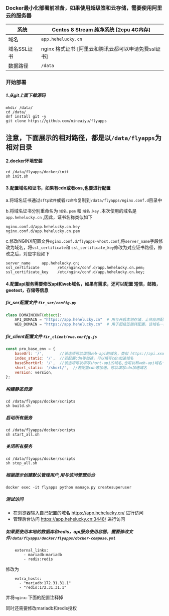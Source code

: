 ### Docker最小化部署前准备，如果使用超级签和云存储，需要使用阿里云的服务器
系统|Centos 8 Stream 纯净系统 [2cpu 4G内存]
----|----
域名|```app.hehelucky.cn```
域名SSL证书| nginx 格式证书 [阿里云和腾讯云都可以申请免费ssl证书]
数据路径| ```/data```


### 开始部署
##### 1.从git上面下载源码
```
mkdir /data/
cd /data/
dnf install git -y
git clone https://github.com/nineaiyu/flyapps
```

## 注意，下面展示的相对路径，都是以```/data/flyapps```为相对目录

#### 2.docker环境安装
```
cd /data/flyapps/docker/init
sh init.sh
```

#### 3.配置域名和证书，如果有cdn或者oss,也要进行配置
a.将域名证书通过```sftp软件```或者```rz命令```复制到```/data/flyapps/nginx.conf.d```目录中

b.将域名证书分别重命名为 ```域名.pem``` 和 ```域名.key``` .本次使用的域名是 ```app.hehelucky.cn``` ,因此，证书名称类似如下
```shell script
nginx.conf.d/app.hehelucky.cn.key
nginx.conf.d/app.hehelucky.cn.pem
```
c.修改NGINX配置文件```nginx.conf.d/flyapps-vhost.conf```,将```server_name```字段修改为域名，将```ssl_certificate```和
```ssl_certificate_key```修改为对应证书路径，修改之后，对应字段如下
```shell
server_name     app.hehelucky.cn;
ssl_certificate        /etc/nginx/conf.d/app.hehelucky.cn.pem;
ssl_certificate_key    /etc/nginx/conf.d/app.hehelucky.cn.key;
```

####  4.配置api服务需要修改api和web域名，如果有需求，还可以配置 短信，邮箱，geetest，存储等信息
##### fir_ser配置文件 ```fir_ser/config.py```
```python
class DOMAINCONF(object):
    API_DOMAIN = "https://app.hehelucky.cn"  # 用与开启本地存储，上传应用配置
    WEB_DOMAIN = "https://app.hehelucky.cn"  # 用于超级签跳转配置，该域名一般为前端页面域名
```

##### fir_client配置文件 ```fir_client/vue.confjg.js```
```javascript
const pro_base_env = {
    baseUrl: '/',       //该选项可以填写web-api的域名，类似 https://api.xxx.com/
    index_static: '/',  //若配置cdn等加速，可以填写cdn加速域名
    baseShortUrl: '/',  //该选项可以填写short-api的域名,也可以和web-api域名一样，类似 https://api.xxx.com/
    short_static: '/short/',  //若配置cdn等加速，可以填写cdn加速域名
    version: version,
};
```

#####  构建静态资源
```
cd /data/flyapps/docker/scripts
sh build.sh
```

#####  启动所有服务
```
cd /data/flyapps/docker/scripts
sh start_all.sh
```

#####  关闭所有服务
```
cd /data/flyapps/docker/scripts
sh stop_all.sh
```

##### 根据提示创建默认管理用户,用与访问管理后台
```shell
docker exec -it flyapps python manage.py createsuperuser
```

##### 测试访问
- 在浏览器输入自己配置的域名 https://app.hehelucky.cn/ 进行访问
- 管理后台访问 https://app.hehelucky.cn:3448/ 进行访问


##### 如果要使用本地的数据库和redis，api服务使用容器，需要修改文件```/data/flyapps/docker/flyapps/docker-compose.yml```
```shell
    external_links:
        - mariadb:mariadb
        - redis:redis
```
修改为
```shell
    extra_hosts:
      - "mariadb:172.31.31.1"
      - "redis:172.31.31.1"
```
并将```nginx:```下面的配置注释掉

同时还需要修改mariadb和redis授权